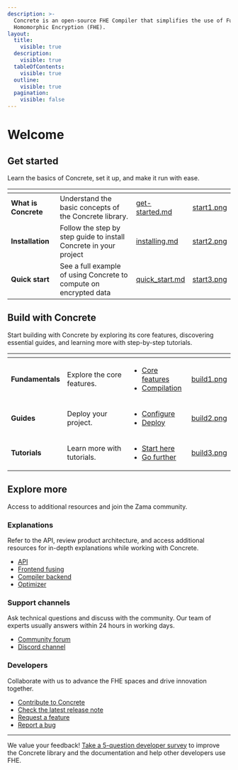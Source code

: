 ```yaml
---
description: >-
  Concrete is an open-source FHE Compiler that simplifies the use of Fully
  Homomorphic Encryption (FHE).
layout:
  title:
    visible: true
  description:
    visible: true
  tableOfContents:
    visible: true
  outline:
    visible: true
  pagination:
    visible: false
---
```


# Welcome

## Get started

Learn the basics of Concrete, set it up, and make it run with ease.

<table data-view="cards"><thead><tr><th></th><th></th><th data-hidden data-card-target data-type="content-ref"></th><th data-hidden data-card-cover data-type="files"></th></tr></thead><tbody><tr><td><strong>What is Concrete</strong></td><td>Understand the basic concepts of the Concrete library.</td><td><a href="get-started/readme.md">get-started.md</a></td><td><a href=".gitbook/assets/start1.png">start1.png</a></td></tr><tr><td><strong>Installation</strong></td><td>Follow the step by step guide to install Concrete in your project</td><td><a href="get-started/installing.md">installing.md</a></td><td><a href=".gitbook/assets/start2.png">start2.png</a></td></tr><tr><td><strong>Quick start</strong></td><td>See a full example of using Concrete to compute on encrypted data</td><td><a href="get-started/quick_start.md">quick_start.md</a></td><td><a href=".gitbook/assets/start3.png">start3.png</a></td></tr></tbody></table>

## Build with Concrete

Start building with Concrete by exploring its core features, discovering essential guides, and learning more with step-by-step tutorials.

<table data-view="cards"><thead><tr><th></th><th></th><th></th><th data-hidden data-card-cover data-type="files"></th></tr></thead><tbody><tr><td><strong>Fundamentals</strong></td><td>Explore the core features.</td><td><ul><li><a href="core-features/fhe_basics.md">Core features</a></li><li><a href="compilation/composition.md">Compilation</a></li></ul></td><td><a href=".gitbook/assets/build1.png">build1.png</a></td></tr><tr><td><strong>Guides</strong></td><td>Deploy your project.</td><td><ul><li><a href="guides/configure.md">Configure</a></li><li><a href="guides/deploy.md">Deploy</a></li></ul></td><td><a href=".gitbook/assets/build2.png">build2.png</a></td></tr><tr><td><strong>Tutorials</strong></td><td>Learn more with tutorials.</td><td><ul><li><a href="tutorials/see-all-tutorials.md#start-here">Start here</a></li><li><a href="tutorials/see-all-tutorials.md#go-further">Go further</a></li></ul></td><td><a href=".gitbook/assets/build3.png">build3.png</a></td></tr></tbody></table>

## Explore more

Access to additional resources and join the Zama community.

### Explanations

Refer to the API, review product architecture, and access additional resources for in-depth explanations while working with Concrete.

* [API](dev/api/)
* [Frontend fusing](explanations/fusing.md)
* [Compiler backend](explanations/backends/)
* [Optimizer](explanations/optimizer.md)

### Support channels

Ask technical questions and discuss with the community. Our team of experts usually answers within 24 hours in working days.

* [Community forum](https://community.zama.ai/c/concrete/)
* [Discord channel](https://discord.fhe.org/)

### Developers

Collaborate with us to advance the FHE spaces and drive innovation together.

* [Contribute to Concrete](dev/contributing.md)
* [Check the latest release note](https://github.com/zama-ai/concrete/releases)
* [Request a feature](https://github.com/zama-ai/concrete/issues/new?assignees=\&labels=feature\&projects=\&template=features.md)
* [Report a bug](https://github.com/zama-ai/concrete/issues/new?assignees=\&labels=bug%2C+triage\&projects=\&template=bug\_report.md)

***

We value your feedback! [Take a 5-question developer survey](http://zama.ai/developer-survey) to improve the Concrete library and the documentation and help other developers use FHE.
